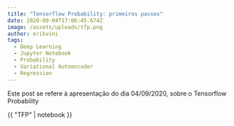 ```yaml
---
title: "Tensorflow Probability: primeiros passos"
date: 2020-09-04T17:06:45.674Z
image: /assets/uploads/tfp.png
author: erikvini
tags:
  - Deep Learning
  - Jupyter Notebook
  - Probability
  - Variational Autoencoder
  - Regression
---
```

Este post se refere à apresentação do dia 04/09/2020, sobre o Tensorflow Probability

{{ "TFP" | notebook }}
